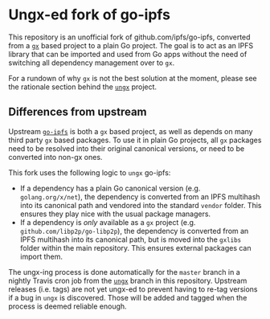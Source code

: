 # Ungx-ed fork of go-ipfs

This repository is an unofficial fork of github.com/ipfs/go-ipfs, converted from a [`gx`](https://github.com/whyrusleeping/gx) based project to a plain Go project. The goal is to act as an IPFS library that can be imported and used from Go apps without the need of switching all dependency management over to `gx`.

For a rundown of why `gx` is not the best solution at the moment, please see the rationale section behind the [`ungx`](https://github.com/karalabe/ungx#why) project.

## Differences from upstream

Upstream [`go-ipfs`](github.com/ipfs/go-ipfs) is both a `gx` based project, as well as depends on many third party `gx` based packages. To use it in plain Go projects, all `gx` packages need to be resolved into their original canonical versions, or need to be converted into non-gx ones.

This fork uses the following logic to `ungx` go-ipfs:

 * If a dependency has a plain Go canonical version (e.g. `golang.org/x/net`), the dependency is converted from an IPFS multihash into its canonical path and vendored into the standard `vendor` folder. This ensures they play nice with the usual package managers.
 * If a dependency is *only* available as a `gx` project (e.g. `github.com/libp2p/go-libp2p`), the dependency is converted from an IPFS multihash into its canonical path, but is moved into the `gxlibs` folder within the main repository. This ensures external packages can import them.

The ungx-ing process is done automatically for the `master` branch in a nightly Travis cron job from the [`ungx`](https://github.com/ipsn/go-ipfs/tree/ungx) branch in this repository. Upstream releases (i.e. tags) are not yet ungx-ed to prevent having to re-tag versions if a bug in `ungx` is discovered. Those will be added and tagged when the process is deemed reliable enough.
